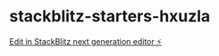 # stackblitz-starters-hxuzla

[Edit in StackBlitz next generation editor ⚡️](https://stackblitz.com/~/github.com/carlitosgomez/stackblitz-starters-hxuzla)